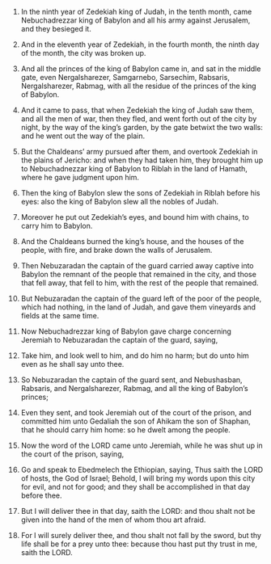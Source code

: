 1. In the ninth year of Zedekiah king of Judah, in the tenth month,
came Nebuchadrezzar king of Babylon and all his army against
Jerusalem, and they besieged it.

2. And in the eleventh year of Zedekiah, in the fourth month, the
ninth day of the month, the city was broken up.

3. And all the princes of the king of Babylon came in, and sat in
the middle gate, even Nergalsharezer, Samgarnebo, Sarsechim, Rabsaris,
Nergalsharezer, Rabmag, with all the residue of the princes of the
king of Babylon.

4. And it came to pass, that when Zedekiah the king of Judah saw
them, and all the men of war, then they fled, and went forth out of
the city by night, by the way of the king’s garden, by the gate
betwixt the two walls: and he went out the way of the plain.

5. But the Chaldeans’ army pursued after them, and overtook Zedekiah
in the plains of Jericho: and when they had taken him, they brought
him up to Nebuchadnezzar king of Babylon to Riblah in the land of
Hamath, where he gave judgment upon him.

6. Then the king of Babylon slew the sons of Zedekiah in Riblah
before his eyes: also the king of Babylon slew all the nobles of
Judah.

7. Moreover he put out Zedekiah’s eyes, and bound him with chains,
to carry him to Babylon.

8. And the Chaldeans burned the king’s house, and the houses of the
people, with fire, and brake down the walls of Jerusalem.

9. Then Nebuzaradan the captain of the guard carried away captive
into Babylon the remnant of the people that remained in the city, and
those that fell away, that fell to him, with the rest of the people
that remained.

10. But Nebuzaradan the captain of the guard left of the poor of the
people, which had nothing, in the land of Judah, and gave them
vineyards and fields at the same time.

11. Now Nebuchadrezzar king of Babylon gave charge concerning
Jeremiah to Nebuzaradan the captain of the guard, saying,

12. Take
him, and look well to him, and do him no harm; but do unto him even as
he shall say unto thee.

13. So Nebuzaradan the captain of the guard sent, and Nebushasban,
Rabsaris, and Nergalsharezer, Rabmag, and all the king of Babylon’s
princes;

14. Even they sent, and took Jeremiah out of the court of
the prison, and committed him unto Gedaliah the son of Ahikam the son
of Shaphan, that he should carry him home: so he dwelt among the
people.

15. Now the word of the LORD came unto Jeremiah, while he was shut
up in the court of the prison, saying,

16. Go and speak to
Ebedmelech the Ethiopian, saying, Thus saith the LORD of hosts, the
God of Israel; Behold, I will bring my words upon this city for evil,
and not for good; and they shall be accomplished in that day before
thee.

17. But I will deliver thee in that day, saith the LORD: and thou
shalt not be given into the hand of the men of whom thou art afraid.

18. For I will surely deliver thee, and thou shalt not fall by the
sword, but thy life shall be for a prey unto thee: because thou hast
put thy trust in me, saith the LORD.